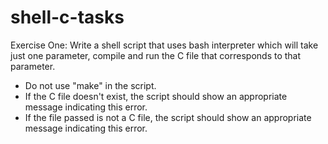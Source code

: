 # shell-c-tasks
Exercise One:
Write a shell script that uses bash interpreter which will take just one parameter, compile and run the C file that corresponds to that parameter.
- Do not use "make" in the script.
- If the C file doesn't exist, the script should show an appropriate message indicating this error.
- If the file passed is not a C file, the script should show an appropriate message indicating this error.
